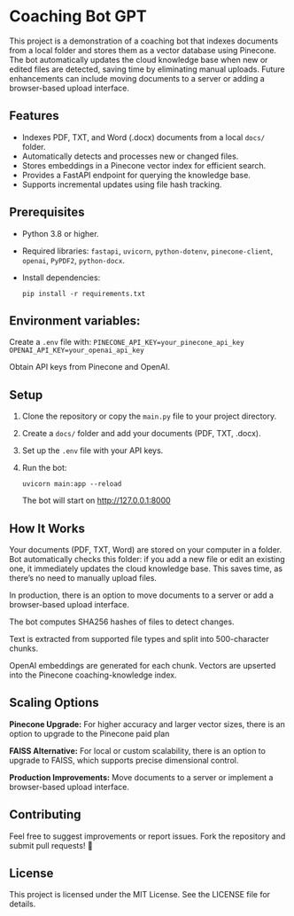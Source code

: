 # Coaching Bot GPT

This project is a demonstration of a coaching bot that indexes documents from a local folder and stores them as a vector database using Pinecone. The bot automatically updates the cloud knowledge base when new or edited files are detected, saving time by eliminating manual uploads. Future enhancements can include moving documents to a server or adding a browser-based upload interface.

## Features
- Indexes PDF, TXT, and Word (.docx) documents from a local `docs/` folder.
- Automatically detects and processes new or changed files.
- Stores embeddings in a Pinecone vector index for efficient search.
- Provides a FastAPI endpoint for querying the knowledge base.
- Supports incremental updates using file hash tracking.

## Prerequisites
- Python 3.8 or higher.
- Required libraries: `fastapi`, `uvicorn`, `python-dotenv`, `pinecone-client`, `openai`, `PyPDF2`, `python-docx`.
- Install dependencies:

    `pip install -r requirements.txt`

## Environment variables:

Create a `.env` file with:
`PINECONE_API_KEY=your_pinecone_api_key`
`OPENAI_API_KEY=your_openai_api_key`

Obtain API keys from Pinecone and OpenAI.

## Setup

1. Clone the repository or copy the `main.py` file to your project directory.
2. Create a `docs/` folder and add your documents (PDF, TXT, .docx).
3. Set up the `.env` file with your API keys.
4. Run the bot:

    `uvicorn main:app --reload`

    The bot will start on http://127.0.0.1:8000


## How It Works
Your documents (PDF, TXT, Word) are stored on your computer in a folder. Bot automatically checks this folder: if you add a new file or edit an existing one, it immediately updates the cloud knowledge base. This saves time, as there’s no need to manually upload files. 

In production, there is an option to move documents to a server or add a browser-based upload interface.

The bot computes SHA256 hashes of files to detect changes.

Text is extracted from supported file types and split into 500-character chunks.

OpenAI embeddings are generated for each chunk.
Vectors are upserted into the Pinecone coaching-knowledge index.

## Scaling Options

**Pinecone Upgrade:** For higher accuracy and larger vector sizes, there is an option to upgrade to the Pinecone paid plan

**FAISS Alternative:** For local or custom scalability, there is an option to upgrade to FAISS, which supports precise dimensional control.

**Production Improvements:** Move documents to a server or implement a browser-based upload interface.


## Contributing
Feel free to suggest improvements or report issues. Fork the repository and submit pull requests! 🫶

## License
This project is licensed under the MIT License. See the LICENSE file for details.